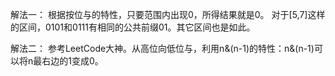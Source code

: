 解法一：
根据按位与的特性，只要范围内出现0，所得结果就是0。
对于[5,7]这样的区间，0101和0111有相同的公共前缀01。其它区间也是如此。

解法二：
参考LeetCode大神。从高位向低位与，利用n&(n-1)的特性：n&(n-1)可以将n最右边的1变成0。
